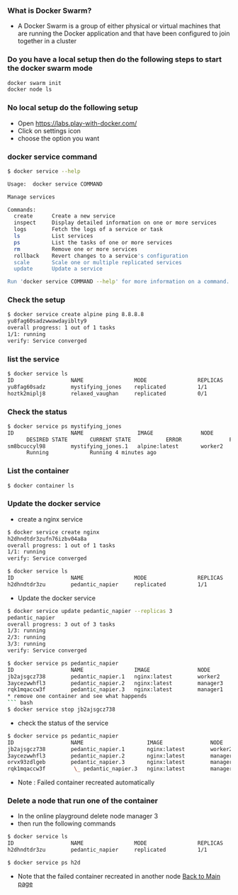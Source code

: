 ### What is Docker Swarm?
* A Docker Swarm is a group of either physical or virtual machines that are running the Docker application and that have been configured to join together in a cluster

### Do you have a local setup then do the following steps to start the docker swarm mode
``` bash
docker swarm init 
docker node ls
```
### No local setup do the following setup 
* Open https://labs.play-with-docker.com/
* Click on settings icon
* choose the option you want 

### docker service command 
``` bash
$ docker service --help

Usage:  docker service COMMAND

Manage services

Commands:
  create      Create a new service
  inspect     Display detailed information on one or more services
  logs        Fetch the logs of a service or task
  ls          List services
  ps          List the tasks of one or more services
  rm          Remove one or more services
  rollback    Revert changes to a service's configuration
  scale       Scale one or multiple replicated services
  update      Update a service

Run 'docker service COMMAND --help' for more information on a command.
```
### Check the setup
``` bash
$ docker service create alpine ping 8.8.8.8
yu8fag60sadzwwawdayiblty9
overall progress: 1 out of 1 tasks 
1/1: running   
verify: Service converged 
```
### list the service
``` bash
$ docker service ls
ID                  NAME                MODE                REPLICAS            IMAGE               PORTS
yu8fag60sadz        mystifying_jones    replicated          1/1                 alpine:latest       
hoztk2miplj8        relaxed_vaughan     replicated          0/1                 alphine:latest      
```
### Check the status
``` bash
$ docker service ps mystifying_jones
ID                  NAME                 IMAGE               NODE          
      DESIRED STATE       CURRENT STATE           ERROR               PORTS
sm8bcuccyl98        mystifying_jones.1   alpine:latest       worker2       
      Running             Running 4 minutes ago 
```
### List the container
``` bash
$ docker container ls
```
### Update the docker service
* create a nginx service
``` bash
$ docker service create nginx 
h2dhndtdr3zufn76izbv04a8a
overall progress: 1 out of 1 tasks 
1/1: running   
verify: Service converged 

$ docker service ls
ID                  NAME                MODE                REPLICAS            IMAGE               PORTS      
h2dhndtdr3zu        pedantic_napier     replicated          1/1  
```
* Update the docker service
``` bash
$ docker service update pedantic_napier --replicas 3
pedantic_napier
overall progress: 3 out of 3 tasks 
1/3: running   
2/3: running   
3/3: running   
verify: Service converged 
```
``` bash
$ docker service ps pedantic_napier
ID                  NAME                IMAGE               NODE                DESIRED STATE       CURRENT STATE           ERROR               PORTS
jb2ajsgcz738        pedantic_napier.1   nginx:latest        worker2             Running             Running 8 minutes ago                       
3aycezwwhfl3        pedantic_napier.2   nginx:latest        manager3            Running             Running 3 minutes ago                       
rqk1mqaccw3f        pedantic_napier.3   nginx:latest        manager1            Running             Running 3 minutes ago    ```
* remove one container and see what happends
``` bash
$ docker service stop jb2ajsgcz738
```
* check the status of the service
``` bash
$ docker service ps pedantic_napier 
ID                  NAME                    IMAGE               NODE                DESIRED STATE       CURRENT STATE            ERROR                         PORTS
jb2ajsgcz738        pedantic_napier.1       nginx:latest        worker2             Running             Running 30 minutes ago                                 
3aycezwwhfl3        pedantic_napier.2       nginx:latest        manager3            Running             Running 26 minutes ago                                 
orvx93zdlgeb        pedantic_napier.3       nginx:latest        manager1            Running             Running 5 minutes ago                                  
rqk1mqaccw3f         \_ pedantic_napier.3   nginx:latest        manager1            Shutdown            Failed 5 minutes ago     "task: non-zero exit 
```
* Note : Failed container recreated automatically 
### Delete a node that run one of the container
* In the online playground delete node manager 3
* then run the following commands
``` bash
$ docker service ls
ID                  NAME                MODE                REPLICAS            IMAGE               PORTS      
h2dhndtdr3zu        pedantic_napier     replicated          1/1  

$ docker service ps h2d
```
* Note that the failed container recreated in another node
[Back to Main page](https://github.com/blrk/learn-docker.io/wiki)
